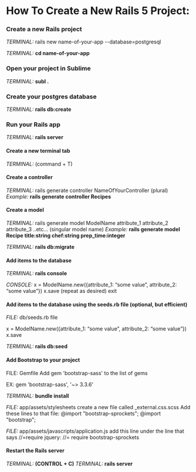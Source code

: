 # How To Create a New Rails 5 Project:

### Create a new Rails project

*TERMINAL:* rails new name-of-your-app --database=postgresql

*TERMINAL:* **cd name-of-your-app**

 

### Open your project in Sublime

*TERMINAL:* **subl .**

 

### Create your postgres database

*TERMINAL:* **rails db:create**

 

### Run your Rails app

*TERMINAL:* **rails server**

 

#### Create a new terminal tab
*TERMINAL:* (command + T)

 

#### Create a controller

*TERMINAL:* rails generate controller NameOfYourController (plural)
*Example:* **rails generate controller Recipes**



#### Create a model

*TERMINAL:* rails generate model ModelName attribute_1 attribute_2 attribute_3 ..etc... (singular model name)
*Example:* **rails generate model Recipe title:string chef:string prep_time:integer**

*TERMINAL:* **rails db:migrate**



#### Add items to the database

*TERMINAL:* **rails console**

*CONSOLE:*
  x = ModelName.new({attribute_1: “some value”, attribute_2: “some value”})
  x.save
(repeat as desired)
  exit



#### Add items to the database using the seeds.rb file (optional, but efficient)

*FILE:* db/seeds.rb file

  x = ModelName.new({attribute_1: “some value”, attribute_2: “some value”})
  x.save

*TERMINAL:* **rails db:seed**



#### Add Bootstrap to your project

FILE: Gemfile
Add
  gem 'bootstrap-sass'
to the list of gems

EX: gem 'bootstrap-sass', '~> 3.3.6'

*TERMINAL:* **bundle install**

*FILE:* app/assets/stylesheets
  create a new file called _external.css.scss
Add these lines to that file:
  @import "bootstrap-sprockets";
  @import "bootstrap";

*FILE:* app/assets/javascripts/application.js
  add this line under the line that says //=require jquery: 
    //= require bootstrap-sprockets



#### Restart the Rails server

*TERMINAL:* **(CONTROL + C)**
*TERMINAL:* **rails server**







